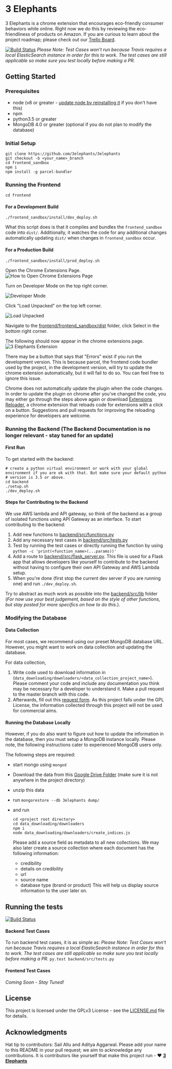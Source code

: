 # 3 Elephants

3 Elephants is a chrome extension that encourages eco-friendly consumer behaviors while online.
Right now we do this by reviewing the eco-friendliness of products on Amazon.
If you are curious to learn about the project roadmap; please check out our [Trello Board](https://trello.com/b/ar3tb4be/3elephants).

[![Build Status](https://travis-ci.org/3elephants/3elephants.svg?branch=master)](https://travis-ci.org/3elephants/3elephants)
_Please Note: Test Cases won't run because Travis requires a local ElasticSearch instance in order for this to work. The test cases are still applicable so make sure you test locally before making a PR._
## Getting Started

### Prerequisites

* node (v8 or greater - [update node by reinstalling it](https://nodejs.org/en/) if you don't have this)
* npm
* python3.5 or greater
* MongoDB 4.0 or greater (optional if you do not plan to modify the database)


### Initial Setup
```
git clone https://github.com/3elephants/3elephants
git checkout -b <your_name>_branch
cd frontend_sandbox
npm i
npm install -g parcel-bundler
```
### Running the Frontend
```
cd frontend
```
#### For a Development Build
```
./frontend_sandbox/install/dev_deploy.sh
```
What this script does is that it compiles and bundles the `frontend_sandbox` code into `dist/`. Additionally, it watches the code for any additional changes automatically updating `dist/` when changes in `frontend_sandbox` occur.

#### For a Production Build
```
./frontend_sandbox/install/prod_deploy.sh
```

Open the Chrome Extensions Page.
![How to Open Chrome Extensions Page](docs/readme_screenshot_1.png)

Turn on Developer Mode on the top right corner.

![Developer Mode](docs/readme_screenshot_5.png)


Click "Load Unpacked" on the top left corner.

![Load Unpacked](docs/readme_screenshot_2.png)

Navigate to the [frontend/frontend_sandbox/dist](frontend/frontend_sandbox/dist) folder, click Select in the bottom right corner.
<!--![Select dist folder](docs/readme_screenshot_3.png)-->

The following should now appear in the chrome extensions page.
![3 Elephants Extension](docs/readme_screenshot_4.png)

There may be a button that says that "Errors" exist if you run the development version.
This is because parcel, the frontend code bundler used by the project, in the development version, will try to update the chrome extension automatically, but it will fail to do so. You can feel free to ignore this issue.

Chrome does not automatically update the plugin when the code changes. In order to update the plugin on chrome after you've changed the code, you may either go through the steps above again or download [Extensions Reloader](https://chrome.google.com/webstore/detail/extensions-reloader/fimgfedafeadlieiabdeeaodndnlbhid), a chrome extension that reloads code for extensions with a click on a button. Suggestions and pull requests for improving the reloading experience for developers are welcome.

### Running the Backend (The Backend Documentation is no longer relevant - stay tuned for an update)

#### First Run
To get started with the backend:

```
# create a python virtual environment or work with your global environment if you are ok with that. But make sure your default python  
# version is 3.5 or above.
cd backend
./setup.sh
./dev_deploy.sh
```


#### Steps for Contributing to the Backend

We use AWS lambda and API gateway, so think of the backend as a group of isolated functions using API Gateway as an interface. To start contributing to the backend:

1. Add new functions to [backend/src/functions.py](backend/src/functions.py)
2. Add any necessary test cases in [backend/src/tests.py](backend/src/tests.py)  
3. Test by running the test cases or directly running the function by using `python -c 'print(<function_name>(...params))'`
4. Add a route to [backend/src/flask_server.py](backend/src/flask_server.py). This file is used for a Flask app that allows developers like yourself to contribute to the backend without having to configure their own API Gateway and AWS Lambda setup.
5. When you're done (first stop the current dev server if you are running one) and run `./dev_deploy.sh`.

Try to abstract as much work as possible into the [backend/src/lib](backend/src/lib) folder (_For now use your best judgement, based on the style of other functions, but stay posted for more specifics on how to do this._).


###  Modifying the Database

#### Data Collection
For most cases, we recommend using our preset MongoDB database URL. However, you might want to work on data collection and updating the database.

For data collection,
1. Write code used to download information in (`data_downloading/downloaders/<data_collection_project_name>`). Please comment your code and include any documentation you think may be necessary for a developer to understand it. Make a pull request to the master branch with this code.
2. Afterwards, fill out this [request form](https://forms.gle/ZYwACUHAvQHFa9fJA). As this project falls under the GPL License, the information collected through this project will not be used for commercial aims.
#### Running the Database Locally

However, if you do also want to figure out how to update the information in the database, then you must setup a MongoDB instance locally. Please note, the following instructions cater to experienced MongoDB users only.

The following steps are required:
* start mongo using `mongod`
*  Download the data from this [Google Drive Folder](https://drive.google.com/open?id=1bz84TSUN5LkenOcrm4fSfElhfvFPW4sd) (make sure it is not anywhere in the project directory)
* unzip this data
* run `mongorestore --db 3elephants dump/`
* and run
  ```
  cd <project root directory>
  cd data_downloading/downloaders
  npm i
  node data_downloading/downloaders/create_indices.js
  ```

  Please add a source field as metadata to all new collections. We may also later create a source collection where each document has the following information:
  * credibility
  * details on credibility
  * url
  * source name
  * database type (brand or product)
  This will help us display source information to the user later on.

## Running the tests

[![Build Status](https://travis-ci.org/3elephants/3elephants.svg?branch=master)](https://travis-ci.org/3elephants/3elephants)


#### Backend Test Cases

To run backend test cases, it is as simple as:
_Please Note: Test Cases won't run because Travis requires a local ElasticSearch instance in order for this to work. The test cases are still applicable so make sure you test locally before making a PR._
`py.test backend/src/tests.py`

#### Frontend Test Cases

_Coming Soon - Stay Tuned!_

<!-- ## Contributing

Please read [CONTRIBUTING.md](https://gist.github.com/PurpleBooth/b24679402957c63ec426) for details on our code of conduct, and the process for submitting pull requests to us. -->

## License

This project is licensed under the GPLv3 License - see the [LICENSE.md](LICENSE.md) file for details.

## Acknowledgments

Hat tip to contributors: Sail Allu and Aditya Aggarwal. Please add your name to this README in your pull request; we aim to acknowledge any contributions. It is contributors like yourself that make this project run - ❤️  **[3 Elephants](http://3elephants.github.io)**
